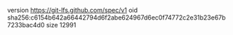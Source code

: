 version https://git-lfs.github.com/spec/v1
oid sha256:c6154b642a66442794d6f2abe624967d6ec0f74772c2e31b23e67b7233bac4d0
size 12991
